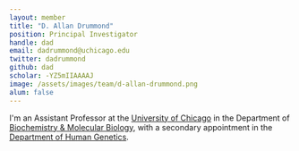 ```yaml
---
layout: member
title: "D. Allan Drummond"
position: Principal Investigator
handle: dad
email: dadrummond@uchicago.edu
twitter: dadrummond
github: dad
scholar: -YZ5mIIAAAAJ
image: /assets/images/team/d-allan-drummond.png
alum: false
---
```

I'm an Assistant Professor at the [University of Chicago] in the Department of [Biochemistry & Molecular Biology], with a secondary appointment in the [Department of Human Genetics].

[University of Chicago]: http://www.uchicago.edu
[Biochemistry & Molecular Biology]: http://bmb.uchospitals.edu
[Department of Human Genetics]: http://genes.uchicago.edu
